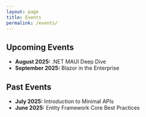```yaml
---
layout: page
title: Events
permalink: /events/
---
```


## Upcoming Events

- **August 2025:** .NET MAUI Deep Dive  
- **September 2025:** Blazor in the Enterprise

## Past Events

- **July 2025:** Introduction to Minimal APIs  
- **June 2025:** Entity Framework Core Best Practices
